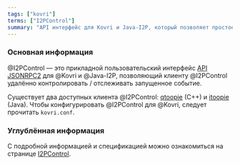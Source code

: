 ```yaml
---
tags: ["kovri"]
terms: ["I2PControl"]
summary: "API интерфейс для Kovri и Java-I2P, который позволяет простое дистанционное управление"
---
```


### Основная информация

@I2PControl — это прикладной пользовательский интерфейс [API](https://en.wikipedia.org/wiki/Application_programming_interface) [JSONRPC2](https://en.wikipedia.org/wiki/JSON-RPC) для @Kovri и @Java-I2P, позволяющий клиенту @I2PControl удалённо контролировать / отслеживать запущенное событие.

Существует два доступных клиента @I2PControl: [qtoopie](https://github.com/EinMByte/qtoopie) (C++) и [itoopie](https://github.com/i2p/i2p.itoopie) (Java). Чтобы конфигурировать @I2PControl для @Kovri, следует прочитать `kovri.conf`.

### Углублённая информация

С подробной информацией и спецификацией можно ознакомиться на странице [I2PControl](https://geti2p.net/en/docs/api/i2pcontrol).
